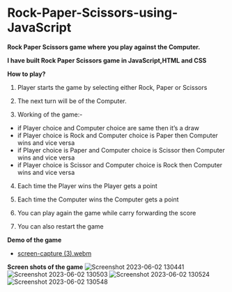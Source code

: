 # Rock-Paper-Scissors-using-JavaScript

**Rock Paper Scissors game where you play against the Computer.**

**I have built Rock Paper Scissors game in JavaScript,HTML and CSS**

**How to play?**

1.	Player starts the game by selecting either Rock, Paper or Scissors

2.	The next turn will be of the Computer.

3.	Working of the game:-
  - if Player choice and Computer choice are same then it’s a draw
 - if Player choice is Rock and Computer choice is Paper then Computer wins and vice versa
 -	if Player choice is Paper and Computer choice is Scissor then Computer wins and vice versa
 -	if Player choice is Scissor and Computer choice is Rock then Computer wins and vice versa

4.	Each time the Player wins the Player gets a point

5.	Each time the Computer wins the Computer gets a point

6.	You can play again the game while carry forwarding the score

7.	You can also restart the game 

**Demo of the game**
- [screen-capture (3).webm](https://github.com/aratidsa/Rock-Paper-Scissors-using-JavaScript/assets/128802362/9587b8cc-f4d8-45de-9ac3-cb3c0fd3b381)

**Screen shots of the game**
![Screenshot 2023-06-02 130441](https://github.com/aratidsa/Rock-Paper-Scissors-using-JavaScript/assets/128802362/597e72e1-9b2e-42dc-95a5-f52f36eeb065)
![Screenshot 2023-06-02 130503](https://github.com/aratidsa/Rock-Paper-Scissors-using-JavaScript/assets/128802362/0a4315eb-fb55-49b2-b336-6b9d41d04c3c)
![Screenshot 2023-06-02 130524](https://github.com/aratidsa/Rock-Paper-Scissors-using-JavaScript/assets/128802362/a643df93-fef6-4328-8c1c-230c3f23f0c4)
![Screenshot 2023-06-02 130548](https://github.com/aratidsa/Rock-Paper-Scissors-using-JavaScript/assets/128802362/b8b16db8-ad72-4b4a-b8d1-ff67c83ee12d)




